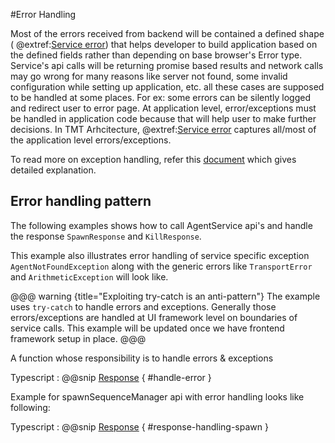 
#Error Handling

Most of the errors received from backend will be contained a defined shape ( @extref:[Service error](ts-docs:classes/models.serviceerror.html)) that helps developer to build application based on the defined fields rather than depending on base browser's Error type.
Service's api calls will be returning promise based results and network calls may go wrong for many reasons like server not found, some invalid configuration while setting up application, etc. all these cases are supposed to be handled at some places.
For ex: some errors can be silently logged and redirect user to error page.
At application level, error/exceptions must be handled in application code because that will help user to make further decisions.
In TMT Arhcitecture, @extref:[Service error](ts-docs:classes/models.serviceerror.html) captures all/most of the application level errors/exceptions.

To read more on exception handling, refer this [document](https://www.sitepoint.com/exceptional-exception-handling-in-javascript/) which gives detailed explanation.

## Error handling pattern

The following examples shows how to call AgentService api's and handle the response `SpawnResponse` and `KillResponse`.

This example also illustrates error handling of service specific exception `AgentNotFoundException` along with the generic errors like `TransportError` and `ArithmeticException` will look like.

@@@ warning {title="Exploiting try-catch is an anti-pattern"}
The example uses `try-catch` to handle errors and exceptions. Generally those errors/exceptions are handled at UI framework level on boundaries of service calls.
This example will be updated once we have frontend framework setup in place.
@@@

A function whose responsibility is to handle errors & exceptions

Typescript
:   @@snip [Response](../../../../example/src/documentation/agent/AgentServiceExamples.ts) { #handle-error }

Example for spawnSequenceManager api with error handling looks like following:

Typescript
:   @@snip [Response](../../../../example/src/documentation/agent/AgentServiceExamples.ts) { #response-handling-spawn }

